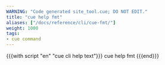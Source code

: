 ```yaml
---
WARNING: "Code generated site_tool.cue; DO NOT EDIT."
title: "cue help fmt"
aliases: ["/docs/reference/cli/cue-fmt/"]
weight: 1000
tags:
- cue command
---
```


{{{with script "en" "cue cli help text"}}}
cue help fmt
{{{end}}}
